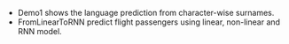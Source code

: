 * Demo1 shows the language prediction from character-wise surnames.
* FromLinearToRNN predict flight passengers using linear, non-linear and RNN model.

